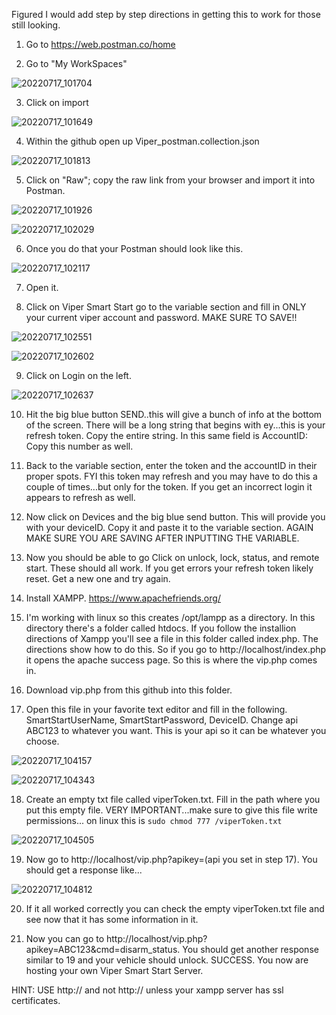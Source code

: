 Figured I would add step by step directions in getting this to work for those still looking. 

1. Go to https://web.postman.co/home


2. Go to "My WorkSpaces" 


![20220717_101704](https://user-images.githubusercontent.com/31947215/179404793-8322ed2e-aef6-442a-bc55-011bc9389fe8.jpg)


3. Click on import


![20220717_101649](https://user-images.githubusercontent.com/31947215/179404787-3cf69378-bacf-4210-9c16-567a0b726951.jpg)


4. Within the github open up Viper_postman.collection.json


![20220717_101813](https://user-images.githubusercontent.com/31947215/179404901-df6d7ac9-b1ea-4a9c-a27b-7914e29438db.jpg)


5. Click on "Raw"; copy the raw link from your browser and import it into Postman. 


![20220717_101926](https://user-images.githubusercontent.com/31947215/179404924-d0c843ad-fc49-43c5-8f7c-e4cb7c19af70.jpg)


![20220717_102029](https://user-images.githubusercontent.com/31947215/179404965-40f6c86e-306f-4682-aaa6-f6087f11ceef.jpg)



6. Once you do that your Postman should look like this. 


![20220717_102117](https://user-images.githubusercontent.com/31947215/179404987-ab31f48e-766e-4dca-bae7-623a2577f629.jpg)


7. Open it. 


8. Click on Viper Smart Start go to the variable section and fill in ONLY your current viper account and password. MAKE SURE TO SAVE!!


![20220717_102551](https://user-images.githubusercontent.com/31947215/179405017-60bfc15a-d2f0-482a-84cb-ea778489611c.jpg)


![20220717_102602](https://user-images.githubusercontent.com/31947215/179405030-6fe15ad7-608e-4258-b91b-3b0124f2e5c6.jpg)


9. Click on Login on the left. 


![20220717_102637](https://user-images.githubusercontent.com/31947215/179405052-c105f4b5-9493-455f-8bae-fd5db82b1ea2.jpg)



10. Hit the big blue button SEND..this will give a bunch of info at the bottom of the screen. There will be a long string that begins with ey...this is your refresh token. Copy the entire string. In this same field is AccountID: Copy this number as well. 


11. Back to the variable section, enter the token and the accountID in their proper spots. FYI this token may refresh and you may have to do this a couple of times...but only for the token. If you get an incorrect login it appears to refresh as well. 


12. Now click on Devices and the big blue send button. This will provide you with your deviceID. Copy it and paste it to the variable section. AGAIN MAKE SURE YOU ARE SAVING AFTER INPUTTING THE VARIABLE.


13. Now you should be able to go Click on unlock, lock, status, and remote start. These should all work. If you get errors your refresh token likely reset. Get a new one and try again. 


14. Install XAMPP. https://www.apachefriends.org/


15. I'm working with linux so this creates /opt/lampp as a directory. In this directory there's a folder called htdocs. If you follow the installion directions of Xampp you'll see a file in this folder called index.php. The directions show how to do this. So if you go to http://localhost/index.php it opens the apache success page. So this is where the vip.php comes in. 


16. Download vip.php from this github into this folder. 


17. Open this file in your favorite text editor and fill in the following. SmartStartUserName, SmartStartPassword, DeviceID. Change api ABC123 to whatever you want. This is your api so it can be whatever you choose. 


![20220717_104157](https://user-images.githubusercontent.com/31947215/179405180-26d43c3a-d443-4d6a-aee4-cadd45bbd4ad.jpg)



![20220717_104343](https://user-images.githubusercontent.com/31947215/179405185-6677a043-59f3-452a-a7a1-584b844c7294.jpg)



18. Create an empty txt file called viperToken.txt. Fill in the path where you put this empty file. VERY IMPORTANT...make sure to give this file write permissions... on linux this is ```sudo chmod 777 /viperToken.txt```


![20220717_104505](https://user-images.githubusercontent.com/31947215/179405213-c57f79cb-68a5-4a95-8759-1e3451b42cc2.jpg)



19. Now go to http://localhost/vip.php?apikey=(api you set in step 17). You should get a response like...



![20220717_104812](https://user-images.githubusercontent.com/31947215/179405249-a7135c76-1446-4fa8-8b61-ed4f3bbf129f.jpg)




20. If it all worked correctly you can check the empty viperToken.txt file and see now that it has some information in it. 




21. Now you can go to http://localhost/vip.php?apikey=ABC123&cmd=disarm_status. You should get another response similar to 19 and your vehicle should unlock. SUCCESS. You now are hosting your own Viper Smart Start Server. 



HINT: USE http:// and not http:// unless your xampp server has ssl certificates. 
